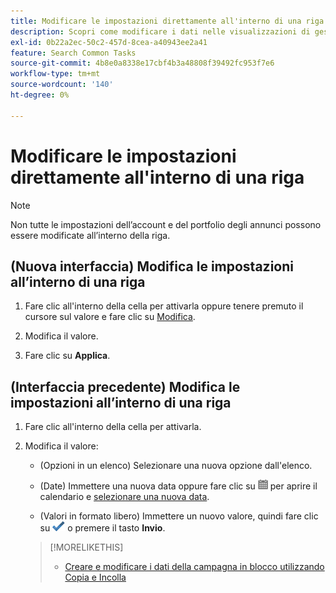 ```yaml
---
title: Modificare le impostazioni direttamente all'interno di una riga
description: Scopri come modificare i dati nelle visualizzazioni di gestione all’interno della riga.
exl-id: 0b22a2ec-50c2-457d-8cea-a40943ee2a41
feature: Search Common Tasks
source-git-commit: 4b8e0a8338e17cbf4b3a48808f39492fc953f7e6
workflow-type: tm+mt
source-wordcount: '140'
ht-degree: 0%

---
```


# Modificare le impostazioni direttamente all&#39;interno di una riga

>[!NOTE]
>
>Non tutte le impostazioni dell’account e del portfolio degli annunci possono essere modificate all’interno della riga.

## (Nuova interfaccia) Modifica le impostazioni all’interno di una riga

1. Fare clic all&#39;interno della cella per attivarla oppure tenere premuto il cursore sul valore e fare clic su [Modifica](/help/search-social-commerce/assets/edit-new.png "Modifica").

1. Modifica il valore.

1. Fare clic su **Applica**.

<!--
1. Change the value:

   * (Options in a list) Select a new option from the list.
   
   * (Dates) Enter a new date, or click ![Calendar](/help/search-social-commerce/assets/calendar.png "Calendar") to open the calendar and [select a new date](/help/search-social-commerce/common-tasks/navigation-editing-selection/calendar.md).
   
   * (Free-form values) Enter a new value.
-->

## (Interfaccia precedente) Modifica le impostazioni all’interno di una riga

1. Fare clic all&#39;interno della cella per attivarla.

1. Modifica il valore:

   * (Opzioni in un elenco) Selezionare una nuova opzione dall&#39;elenco.

   * (Date) Immettere una nuova data oppure fare clic su ![Calendario](/help/search-social-commerce/assets/calendar.png "Calendario") per aprire il calendario e [selezionare una nuova data](/help/search-social-commerce/common-tasks/navigation-editing-selection/calendar.md).

   * (Valori in formato libero) Immettere un nuovo valore, quindi fare clic su ![Salva](/help/search-social-commerce/assets/select.png "Salva") o premere il tasto **Invio**.

   >[!MORELIKETHIS]
   >
   >* [Creare e modificare i dati della campagna in blocco utilizzando Copia e Incolla](/help/search-social-commerce/campaign-management/campaigns/copy-paste.md)
